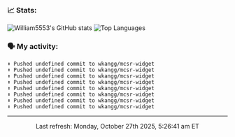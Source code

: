 ### 📈 Stats:
![William5553's GitHub stats](https://gh-readme-stats-git-main-william5553s-projects.vercel.app/api?username=wkangg&show_icons=true&theme=dark&include_all_commits=true&count_private=true&hide_border=true)
![Top Languages](https://gh-readme-stats-git-main-william5553s-projects.vercel.app/api/top-langs/?username=wkangg&langs_count=10&layout=compact&theme=dark&include_all_commits=true&count_private=true&hide_border=true)

### 🗣 My activity:
```
⬆️ Pushed undefined commit to wkangg/mcsr-widget
⬆️ Pushed undefined commit to wkangg/mcsr-widget
⬆️ Pushed undefined commit to wkangg/mcsr-widget
⬆️ Pushed undefined commit to wkangg/mcsr-widget
⬆️ Pushed undefined commit to wkangg/mcsr-widget
⬆️ Pushed undefined commit to wkangg/mcsr-widget
⬆️ Pushed undefined commit to wkangg/mcsr-widget
⬆️ Pushed undefined commit to wkangg/mcsr-widget
```

------------
<p align="center">Last refresh: Monday, October 27th 2025, 5:26:41 am ET</p>
